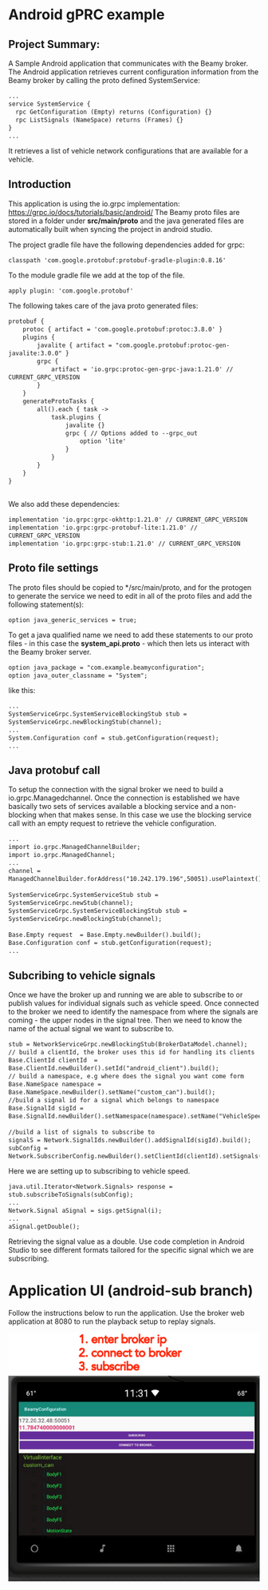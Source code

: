 # Android gPRC example 

## Project Summary:
A Sample Android application that communicates with the Beamy broker. The
Android application retrieves current configuration information from the Beamy broker by calling the
proto defined SystemService:

```
...
service SystemService {
  rpc GetConfiguration (Empty) returns (Configuration) {}
  rpc ListSignals (NameSpace) returns (Frames) {}
}
...

```

It retrieves a list of vehicle network configurations that are available for a
vehicle.

## Introduction 
This application is using the io.grpc implementation: https://grpc.io/docs/tutorials/basic/android/
The Beamy proto files are stored in a folder under **src/main/proto** and the java generated files
are automatically built when syncing the project in android studio.

The project gradle file have the following dependencies added for grpc:
```
classpath 'com.google.protobuf:protobuf-gradle-plugin:0.8.16'
```

To the module gradle file we add at the top of the file.
```
apply plugin: 'com.google.protobuf'
```
 
The following takes care of the java proto generated files:
```
protobuf {
    protoc { artifact = 'com.google.protobuf:protoc:3.8.0' }
    plugins {
        javalite { artifact = "com.google.protobuf:protoc-gen-javalite:3.0.0" }
        grpc {
            artifact = 'io.grpc:protoc-gen-grpc-java:1.21.0' // CURRENT_GRPC_VERSION
        }
    }
    generateProtoTasks {
        all().each { task ->
            task.plugins {
                javalite {}
                grpc { // Options added to --grpc_out
                    option 'lite'
                }
            }
        }
    }
}


```

We also add these dependencies:

```
implementation 'io.grpc:grpc-okhttp:1.21.0' // CURRENT_GRPC_VERSION
implementation 'io.grpc:grpc-protobuf-lite:1.21.0' // CURRENT_GRPC_VERSION
implementation 'io.grpc:grpc-stub:1.21.0' // CURRENT_GRPC_VERSION
```
## Proto file settings
The proto files should be copied to */src/main/proto, and for the protogen to generate the service 
we need to edit in all of the proto files and add the following statement(s):

```
option java_generic_services = true;
```

To get a java qualified name we need to add these statements to our proto files -  in this case the 
**system_api.proto** - which then lets us interact with the Beamy broker server.
```
option java_package = "com.example.beamyconfiguration";
option java_outer_classname = "System";
```

like this:

```
...
SystemServiceGrpc.SystemServiceBlockingStub stub = SystemServiceGrpc.newBlockingStub(channel);
...
System.Configuration conf = stub.getConfiguration(request);
...

```


## Java protobuf call
To setup the connection with the signal broker we need to build a io.grpc.Managedchannel. Once the connection is established
we have basically two sets of services available a blocking service and a non-blocking when that makes sense. In this case
we use the blocking service call with an empty request to retrieve the vehicle configuration.

```
...
import io.grpc.ManagedChannelBuilder;
import io.grpc.ManagedChannel;
...
channel = ManagedChannelBuilder.forAddress("10.242.179.196",50051).usePlaintext().build();

SystemServiceGrpc.SystemServiceStub stub = SystemServiceGrpc.newStub(channel);
SystemServiceGrpc.SystemServiceBlockingStub stub = SystemServiceGrpc.newBlockingStub(channel);

Base.Empty request  = Base.Empty.newBuilder().build();
Base.Configuration conf = stub.getConfiguration(request);
...

```

## Subcribing to vehicle signals

Once we have the broker up and running we are able to subscribe to or publish values for individual signals such as vehicle speed. Once connected to the broker we need to identify the namespace from where the signals are coming - the upper nodes in the signal tree. Then we need to know the name of the actual signal we want to subscribe to.

```
stub = NetworkServiceGrpc.newBlockingStub(BrokerDataModel.channel);
// build a clientId, the broker uses this id for handling its clients
Base.ClientId clientId  = Base.ClientId.newBuilder().setId("android_client").build();
// build a namespace, e.g where does the signal you want come form
Base.NameSpace namespace = Base.NameSpace.newBuilder().setName("custom_can").build();
//build a signal id for a signal which belongs to namespace
Base.SignalId sigId = Base.SignalId.newBuilder().setNamespace(namespace).setName("VehicleSpeed").build();

//build a list of signals to subscribe to
signalS = Network.SignalIds.newBuilder().addSignalId(sigId).build();
subConfig = Network.SubscriberConfig.newBuilder().setClientId(clientId).setSignals(signalS).build();

```

Here we are setting up to subscribing to vehicle speed.

```
java.util.Iterator<Network.Signals> response = stub.subscribeToSignals(subConfig);
...
Network.Signal aSignal = sigs.getSignal(i);
...
aSignal.getDouble();
```

Retrieving the signal value as a double. Use code completion in Android Studio to see different formats tailored for the specific signal which we are subscribing.

# Application UI (android-sub branch)

Follow the instructions below to run the application. Use the broker web application at 8080 to run the playback setup to replay signals.

![UI instructions](instr.PNG)
